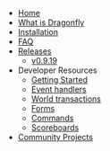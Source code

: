 * [Home](https://github.com/df-mc/dragonfly/wiki)
* [What is Dragonfly](https://github.com/df-mc/dragonfly/wiki/What-is-Dragonfly)
* [Installation](https://github.com/df-mc/dragonfly/wiki/Installation)
* [FAQ](https://github.com/df-mc/dragonfly/wiki/Frequently-Asked-Questions-(FAQ))
* [Releases](https://github.com/df-mc/dragonfly/wiki/Releases)
    - [v0.9.19](https://github.com/df-mc/dragonfly/wiki/Changelog-v0.9.19)
* Developer Resources
    - [Getting Started](https://github.com/df-mc/dragonfly/wiki/Getting-Started)
    - [Event handlers](https://github.com/df-mc/dragonfly/wiki/Event-Handlers)
    - [World transactions](https://github.com/df-mc/dragonfly/wiki/World-Transactions)
    - [Forms](https://github.com/df-mc/dragonfly/wiki/Forms)
    - [Commands](https://github.com/df-mc/dragonfly/wiki/Commands)
    - [Scoreboards](https://github.com/df-mc/dragonfly/wiki/Scoreboards)
* [Community Projects](https://github.com/df-mc/dragonfly/wiki/Community-Projects)